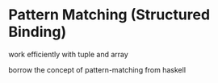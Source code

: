 # Pattern Matching (Structured Binding)

work efficiently with tuple and array

borrow the concept of pattern-matching from haskell

